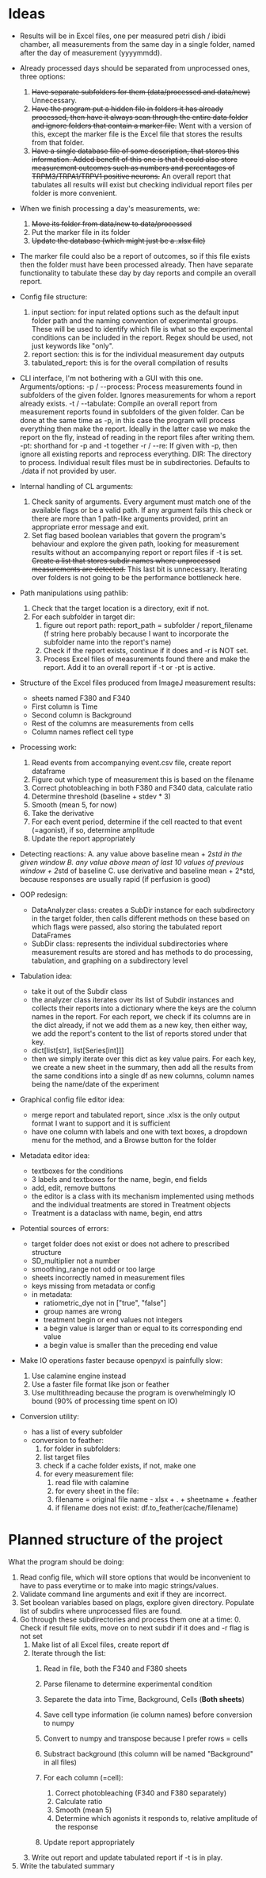 # Ideas
- Results will be in Excel files, one per measured petri dish / ibidi chamber, all measurements from the same day in a single folder, named after the day of measurement (yyyymmdd).
- Already processed days should be separated from unprocessed ones, three options:
    1. ~~Have separate subfolders for them (data/processed and data/new)~~ Unnecessary.
    2. ~~Have the program put a hidden file in folders it has already processed, then have it always scan through the entire data folder and ignore folders that contain a marker file.~~ Went with a version of this, except the marker file is the Excel file that stores the results from that folder.
    3. ~~Have a single database file of some description, that stores this information. Added benefit of this one is that it could also store measurement outcomes such as numbers and percentages of TRPM3/TRPA1/TRPV1 positive neurons.~~ An overall report that tabulates all results will exist but checking individual report files per folder is more convenient. 
- When we finish processing a day's measurements, we:
    1. ~~Move its folder from data/new to data/processed~~
    2. Put the marker file in its folder
    3. ~~Update the database (which might just be a .xlsx file)~~
- The marker file could also be a report of outcomes, so if this file exists then the folder must have been processed already. Then have separate functionality to tabulate these day by day reports and compile an overall report.

- Config file structure:
    1. input section: for input related options such as the default input folder path and the naming convention of experimental groups. These will be used to identify which file is what so the experimental conditions can be included in the report. Regex should be used, not just keywords like "only".
    2. report section: this is for the individual measurement day outputs
    3. tabulated_report: this is for the overall compilation of results

- CLI interface, I'm not bothering with a GUI with this one. Arguments/options:
    -p / --process: Process measurements found in subfolders of the given folder. Ignores measurements for whom a report already exists.
    -t / --tabulate: Compile an overall report from measurement reports found in subfolders of the given folder. Can be done at the same time as -p, in this case the program will process everything then make the report. Ideally in the latter case we make the report on the fly, instead of reading in the report files after writing them.
    -pt: shorthand for -p and -t together
    -r / --re: If given with -p, then ignore all existing reports and reprocess everything.
    DIR: The directory to process. Individual result files must be in subdirectories. Defaults to ./data if not provided by user.

- Internal handling of CL arguments:
    1. Check sanity of arguments. Every argument must match one of the available flags or be a valid path. If any argument fails this check or there are more than 1 path-like arguments provided, print an appropriate error message and exit.
    2. Set flag based boolean variables that govern the program's behaviour and explore the given path, looking for measurement results without an accompanying report or report files if -t is set. ~~Create a list that stores subdir names where unprocessed measurements are detected.~~ This last bit is unnecessary. Iterating over folders is not going to be the performance bottleneck here.

- Path manipulations using pathlib:
    1. Check that the target location is a directory, exit if not.
    2. For each subfolder in target dir:
        1. figure out report path: report_path = subfolder / report_filename (f string here probably because I want to incorporate the subfolder name into the report's name)
        2. Check if the report exists, continue if it does and -r is NOT set.
        3. Process Excel files of measurements found there and make the report. Add it to an overall report if -t or -pt is active.

- Structure of the Excel files produced from ImageJ measurement results:
    - sheets named F380 and F340
    - First column is Time
    - Second column is Background
    - Rest of the columns are measurements from cells
    - Column names reflect cell type

- Processing work:
    1. Read events from accompanying event.csv file, create report dataframe
    2. Figure out which type of measurement this is based on the filename
    3. Correct photobleaching in both F380 and F340 data, calculate ratio
    4. Determine threshold (baseline + stdev * 3)
    5. Smooth (mean 5, for now)
    6. Take the derivative
    7. For each event period, determine if the cell reacted to that event (=agonist), if so, determine amplitude
    8. Update the report appropriately

- Detecting reactions:
    A. any value above baseline mean + 2*std in the given window
    B. any value above mean of last 10 values of previous window + 2*std of baseline
    C. use derivative and baseline mean + 2*std, because responses are usually rapid (if perfusion is good)

- OOP redesign:
    - DataAnalyzer class: creates a SubDir instance for each subdirectory in the target folder, then calls different methods on these based on which flags were passed, also storing the tabulated report DataFrames
    - SubDir class: represents the individual subdirectories where measurement results are stored and has methods to do processing, tabulation, and graphing on a subdirectory level

- Tabulation idea:
    - take it out of the Subdir class
    - the analyzer class iterates over its list of Subdir instances and collects their reports into a dictionary where the keys are the column names in the report. For each report, we check if its columns are in the dict already, if not we add them as a new key, then either way, we add the report's content to the list of reports stored under that key.
    - dict[list[str], list[Series[int]]]
    - then we simply iterate over this dict as key value pairs. For each key, we create a new sheet in the summary, then add all the results from the same conditions into a single df as new columns, column names being the name/date of the experiment

- Graphical config file editor idea:
    - merge report and tabulated report, since .xlsx is the only output format I want to support and it is sufficient
    - have one column with labels and one with text boxes, a dropdown menu for the method, and a Browse button for the folder

- Metadata editor idea:
    - textboxes for the conditions
    - 3 labels and textboxes for the name, begin, end fields
    - add, edit, remove buttons
    - the editor is a class with its mechanism implemented using methods and the individual treatments are stored in Treatment objects
    - Treatment is a dataclass with name, begin, end attrs

- Potential sources of errors:
    - target folder does not exist or does not adhere to prescribed structure
    - SD_multiplier not a number
    - smoothing_range not odd or too large
    - sheets incorrectly named in measurement files
    - keys missing from metadata or config
    - in metadata:
        - ratiometric_dye not in ["true", "false"]
        - group names are wrong
        - treatment begin or end values not integers
        - a begin value is larger than or equal to its corresponding end value
        - a begin value is smaller than the preceding end value

- Make IO operations faster because openpyxl is painfully slow:
    1. Use calamine engine instead
    2. Use a faster file format like json or feather
    3. Use multithreading because the program is overwhelmingly IO bound (90% of processing time spent on IO)

- Conversion utility:
    - has a list of every subfolder
    - conversion to feather:
        1. for folder in subfolders:
        2. list target files
        3. check if a cache folder exists, if not, make one
        4. for every measurement file:
            1. read file with calamine
            2. for every sheet in the file:
            3. filename = original file name - xlsx + . + sheetname + .feather
            4. if filename does not exist: df.to_feather(cache/filename)

# Planned structure of the project
What the program should be doing:
1. Read config file, which will store options that would be inconvenient to have to pass everytime or to make into magic strings/values.
2. Validate command line arguments and exit if they are incorrect.
3. Set boolean variables based on plags, explore given directory. Populate list of subdirs where unprocessed files are found.
4. Go through these subdirectories and process them one at a time:
    0. Check if result file exits, move on to next subdir if it does and -r flag is not set
    1. Make list of all Excel files, create report df
    2. Iterate through the list:
        1. Read in file, both the F340 and F380 sheets
        2. Parse filename to determine experimental condition
        3. Separete the data into Time, Background, Cells (**Both sheets**)
        4. Save cell type information (ie column names) before conversion to numpy
        5. Convert to numpy and transpose because I prefer rows = cells
        6. Substract background (this column will be named "Background" in all files)
        7. For each column (=cell):
            1. Correct photobleaching (F340 and F380 separately)
            2. Calculate ratio
            3. Smooth (mean 5)
            4. Determine which agonists it responds to, relative amplitude of the response
        
        8. Update report appropriately
    3. Write out report and update tabulated report if -t is in play.
5. Write the tabulated summary